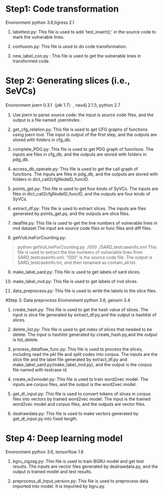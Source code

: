# Step1: Code transformation
Environment
python 3.6,tigress 2.1
1. labeltest.py: This file is used to add 'test_insert();' in the source code to mark the vulnerable lines.

2. confusion.py: This file is uesd to do code transformation.

3. new_label_con.py : This file is used to get the vulnerable lines in transformed code.

# Step 2: Generating slices (i.e., SeVCs)
Environment
joern 0.3.1（jdk 1.7）, neo4j 2.1.5, python 2.7

1. Use joern to parse source code: the input is source code files, and the output is a file named .joernIndex.

2. get_cfg_relation.py: This file is used to get CFG graphs of functions using joern tool. The input is output of the first step, and the outputs are stored with folders in cfg_db.

3. complete_PDG.py: This file is used to get PDG graph of functions. The inputs are files in cfg_db, and the outputs are stored with folders in pdg_db.

4. access_db_operate.py: This file is used to get the call graph of functions. The inputs are files in pdg_db, and the outputs are stored with folders in dict_call2cfgNodeID_funcID.

5. points_get.py: This file is used to get four kinds of SyVCs. The inputs are files in dict_call2cfgNodeID_funcID, and the outputs are four kinds of SyVCs.

6. extract_df.py: This file is used to extract slices. The inputs are files generated by points_get.py, and the outputs are slice files.

7. dealfile.py: This file is used to get the line numbers of vulnerable lines in nvd dataset.The input are source code files or func files and diff files.

8. getVulLineForCounting.py:

> python getVulLineForCounting.py ./000 ./SARD_testcaseinfo.xml
This file is used to extract the line numbers of vulnerable lines from SARD_testcaseinfo.xml. "000" is the source code file. The output is SARD_testcaseinfo.txt, and then renamed as contain_all.txt.

9. make_label_sard.py: This file is used to get labels of sard slices.

10. make_label_nvd.py: This file is used to get labels of nvd slices.

11. data_preprocess.py: This file is used to write the labels to the slice files.

#Step 3: Data preprocess
Environment
python 3.6, gensim 3.4

1. create_hash.py: This file is used to get the hash value of slices. The input is slice file generated by extract_df.py,and the output is hashlist of slices.

2. delete_list.py: This file is used to get index of slices that needed to be delete. The input is hashlist generated by create_hash.py,and the output is list_delete.

3. process_dataflow_func.py: This file is used to process the slices, including read the pkl file and split codes into corpus. The inputs are the slice file and the label file generated by extract_df.py and make_label_sard.py(make_label_nvd.py), and the output is the corpus file named with testcase id.

4. create_w2vmodel.py: This file is used to train word2vec model. The inputs are corpus files, and the output is the word2vec model.

5. get_dl_input.py: This file is used to convert tokens of slices in corpus files into vectors by trained word2vec model. The input is the trained word2vec model and corpus files, and the outputs are vector files.

6. dealrawdata.py: This file is used to make vectors generated by get_dl_input.py into fixed length.

# Step 4: Deep learning model
Environment
python 3.6, tensorflow 1.6

1. bgru_zigzag.py: This file is used to train BGRU model and get test results. The inputs are vector files generated by dealrawdata.py, and the output is trained model and test results.

2. preprocess_dl_Input_version.py: This file is used to preprocess data imported into model. It is imported by bgru.py.

